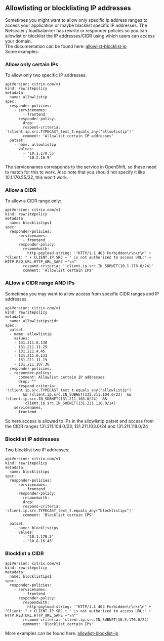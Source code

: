 ## Allowlisting or blocklisting IP addresses

Sometimes you might want to allow only specific ip address ranges to access your application or maybe blacklist specific IP addresses. The Netscaler / loadbalancer has rewrite or responder policies so you can allowlist or blocklist the IP addresses/CIDR using which users can access your domain.  
The documentation can be found here: [allowlist-blocklist-ip](https://docs.netscaler.com/en-us/netscaler-k8s-ingress-controller/how-to/ip-whitelist-blacklist.html)  
Some examples:

### Allow only certain IPs

To allow only two specific IP addresses:

```code
apiVersion: citrix.com/v1
kind: rewritepolicy
metadata:
  name: allowlistip
spec:
  responder-policies:
    - servicenames:
        - frontend
      responder-policy:
        drop:
        respond-criteria: '!client.ip.src.TYPECAST_text_t.equals_any("allowlistip")'
        comment: 'Allowlist certain IP addresses'
  patset:
    - name: allowlistip
      values:
        - '10.1.170.55'
        - '10.2.16.9'
```

The servicenames corresponds to the service in OpenShift, so these need to match for this to work. Also note that you should not specify it
like 10.1.170.55/32, this won't work. 

### Allow a CIDR

To allow a CIDR range only:

```code
apiVersion: citrix.com/v1
kind: rewritepolicy
metadata:
  name: blocklistips1
spec:
  responder-policies:
    - servicenames:
        - frontend
      responder-policy:
        respondwith:
          http-payload-string: '"HTTP/1.1 403 Forbidden\r\n\r\n" + "Client: " + CLIENT.IP.SRC + " is not authorized to access URL:" + HTTP.REQ.URL.HTTP_URL_SAFE +"\n"'
        respond-criteria: '!client.ip.src.IN_SUBNET(10.1.170.0/24)'
        comment: 'Allowlist certain IPs'
```

### ALlow a CIDR range AND IPs

Sometimes you may want to allow access from specific CIDR ranges and IP addresses.

```code
apiVersion: citrix.com/v1
kind: rewritepolicy
metadata:
  name: allowlistipscidr
spec:
  patset:
  - name: allowlistip
    values:
    - 131.211.0.130
    - 131.211.11.25
    - 131.211.4.45
    - 131.211.0.133
    - 131.211.11.19
    - 131.211.107.36
  responder-policies:
  - responder-policy:
      comment: Allowlist certain IP addresses
      drop: ""
      respond-criteria: '!client.ip.src.TYPECAST_text_t.equals_any("allowlistip")
        && !client.ip.src.IN_SUBNET(131.211.104.0/23)  && !client.ip.src.IN_SUBNET(131.211.103.0/24)  &&
        !client.ip.src.IN_SUBNET(131.211.118.0/24)'
    servicenames:
    - frontend
```

So here access is allowed to IPs in the allowlistip patset and access from the CIDR ranges 131.211.104.0/23, 131.211.103.0/24 and 131.211.118.0/24

### Blocklist IP addresses

Two blocklist two  IP addresses: 

```code
apiVersion: citrix.com/v1
kind: rewritepolicy
metadata:
  name: blocklistips
spec:
  responder-policies:
    - servicenames:
        - frontend
      responder-policy:
        respondwith:
        drop:
        respond-criteria: 'client.ip.src.TYPECAST_text_t.equals_any("blocklistips")'
        comment: 'Blocklist certain IPS'

  patset:
    - name: blocklistips
      values:
        - '10.1.170.5'
        - '10.8.16.43'
```

### Blocklist a CIDR

```code
apiVersion: citrix.com/v1
kind: rewritepolicy
metadata:
  name: blocklistips1
spec:
  responder-policies:
    - servicenames:
        - frontend
      responder-policy:
        respondwith:
          http-payload-string: '"HTTP/1.1 403 Forbidden\r\n\r\n" + "Client: " + CLIENT.IP.SRC + " is not authorized to access URL:" + HTTP.REQ.URL.HTTP_URL_SAFE +"\n"'
        respond-criteria: 'client.ip.src.IN_SUBNET(10.5.170.0/24)'
        comment: 'Blocklist certain IPs'
```

More examples can be found here: [allowlist-blocklist-ip](https://docs.netscaler.com/en-us/netscaler-k8s-ingress-controller/how-to/ip-whitelist-blacklist.html)
